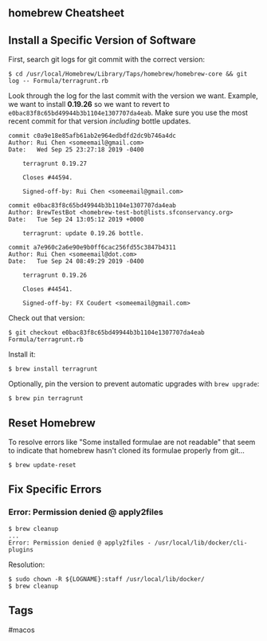## homebrew Cheatsheet

## Install a Specific Version of Software

First, search git logs for git commit with the correct version:

```
$ cd /usr/local/Homebrew/Library/Taps/homebrew/homebrew-core && git log -- Formula/terragrunt.rb
```

Look through the log for the last commit with the version we want. Example, we want to install **0.19.26** so we want to revert to `e0bac83f8c65bd49944b3b1104e1307707da4eab`. Make sure you use the most recent commit for that version *including* bottle updates.

```
commit c0a9e18e85afb61ab2e964edbdfd2dc9b746a4dc
Author: Rui Chen <someemail@gmail.com>
Date:   Wed Sep 25 23:27:18 2019 -0400

    terragrunt 0.19.27

    Closes #44594.

    Signed-off-by: Rui Chen <someemail@gmail.com>

commit e0bac83f8c65bd49944b3b1104e1307707da4eab
Author: BrewTestBot <homebrew-test-bot@lists.sfconservancy.org>
Date:   Tue Sep 24 13:05:12 2019 +0000

    terragrunt: update 0.19.26 bottle.

commit a7e960c2a6e90e9b0ff6cac256fd55c3847b4311
Author: Rui Chen <someemail@dot.com>
Date:   Tue Sep 24 08:49:29 2019 -0400

    terragrunt 0.19.26

    Closes #44541.

    Signed-off-by: FX Coudert <someemail@gmail.com>
```

Check out that version:

```
$ git checkout e0bac83f8c65bd49944b3b1104e1307707da4eab Formula/terragrunt.rb
```

Install it:

```
$ brew install terragrunt
```

Optionally, pin the version to prevent automatic upgrades with `brew upgrade`:

```
$ brew pin terragrunt
```

## Reset Homebrew

To resolve errors like "Some installed formulae are not readable" that seem to indicate that homebrew hasn't cloned its formulae properly from git...

```
$ brew update-reset
```

## Fix Specific Errors
### Error: Permission denied @ apply2files
```
$ brew cleanup
...
Error: Permission denied @ apply2files - /usr/local/lib/docker/cli-plugins
```
Resolution:
```
$ sudo chown -R ${LOGNAME}:staff /usr/local/lib/docker/
$ brew cleanup
```

## Tags
#macos